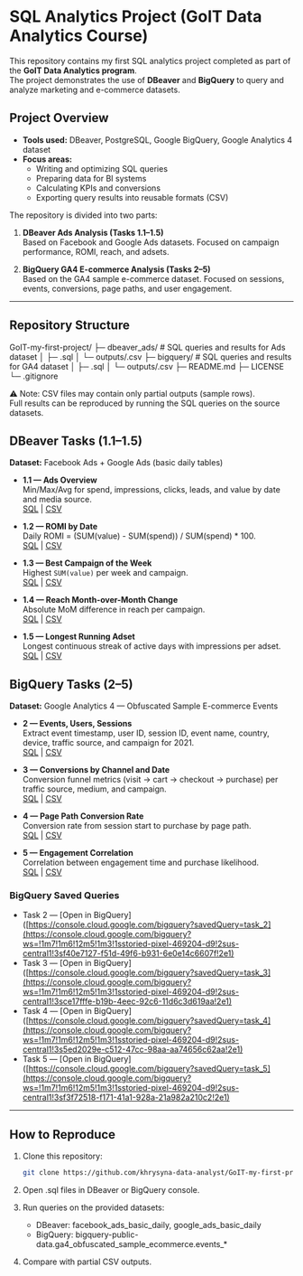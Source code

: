 # SQL Analytics Project (GoIT Data Analytics Course)

This repository contains my first SQL analytics project completed as part of the **GoIT Data Analytics program**.  
The project demonstrates the use of **DBeaver** and **BigQuery** to query and analyze marketing and e-commerce datasets.

## Project Overview

- **Tools used:** DBeaver, PostgreSQL, Google BigQuery, Google Analytics 4 dataset  
- **Focus areas:**  
  - Writing and optimizing SQL queries  
  - Preparing data for BI systems  
  - Calculating KPIs and conversions  
  - Exporting query results into reusable formats (CSV)

The repository is divided into two parts:

1. **DBeaver Ads Analysis (Tasks 1.1–1.5)**  
   Based on Facebook and Google Ads datasets. Focused on campaign performance, ROMI, reach, and adsets.  

2. **BigQuery GA4 E-commerce Analysis (Tasks 2–5)**  
   Based on the GA4 sample e-commerce dataset. Focused on sessions, events, conversions, page paths, and user engagement.

---

## Repository Structure
GoIT-my-first-project/
├─ dbeaver_ads/ # SQL queries and results for Ads dataset
│ ├─ .sql
│ └─ outputs/.csv
├─ bigquery/ # SQL queries and results for GA4 dataset
│ ├─ .sql
│ └─ outputs/.csv
├─ README.md
├─ LICENSE
└─ .gitignore

⚠️ Note: CSV files may contain only partial outputs (sample rows).  
Full results can be reproduced by running the SQL queries on the source datasets.

## DBeaver Tasks (1.1–1.5)

**Dataset:** Facebook Ads + Google Ads (basic daily tables)

- **1.1 — Ads Overview**  
  Min/Max/Avg for spend, impressions, clicks, leads, and value by date and media source.  
  [SQL](dbeaver_ads/task1_1_ads_overview.sql) | [CSV](dbeaver_ads/outputs/task1_1_ads_overview.csv)

- **1.2 — ROMI by Date**  
  Daily ROMI = (SUM(value) - SUM(spend)) / SUM(spend) * 100.  
  [SQL](dbeaver_ads/task1_2_romi_by_date.sql) | [CSV](dbeaver_ads/outputs/task1_2_romi_by_date.csv)

- **1.3 — Best Campaign of the Week**  
  Highest `SUM(value)` per week and campaign.  
  [SQL](dbeaver_ads/task1_3_best_campaign_week.sql) | [CSV](dbeaver_ads/outputs/task1_3_best_campaign_week.csv)

- **1.4 — Reach Month-over-Month Change**  
  Absolute MoM difference in reach per campaign.  
  [SQL](dbeaver_ads/task1_4_reach_mom_diff.sql) | [CSV](dbeaver_ads/outputs/task1_4_reach_mom_diff.csv)

- **1.5 — Longest Running Adset**  
  Longest continuous streak of active days with impressions per adset.  
  [SQL](dbeaver_ads/task1_5_longest_running_adset.sql) | [CSV](dbeaver_ads/outputs/task1_5_longest_running_adset.csv)


## BigQuery Tasks (2–5)

**Dataset:** Google Analytics 4 — Obfuscated Sample E-commerce Events

- **2 — Events, Users, Sessions**  
  Extract event timestamp, user ID, session ID, event name, country, device, traffic source, and campaign for 2021.  
  [SQL](bigquery/task2_events_users_sessions.sql) | [CSV](bigquery/outputs/task2_results.csv)

- **3 — Conversions by Channel and Date**  
  Conversion funnel metrics (visit → cart → checkout → purchase) per traffic source, medium, and campaign.  
  [SQL](bigquery/task3_conversions_by_channel.sql) | [CSV](bigquery/outputs/task3_results.csv)

- **4 — Page Path Conversion Rate**  
  Conversion rate from session start to purchase by page path.  
  [SQL](bigquery/task4_page_path_conversion.sql) | [CSV](bigquery/outputs/task4_results.csv)

- **5 — Engagement Correlation**  
  Correlation between engagement time and purchase likelihood.  
  [SQL](bigquery/task5_engagement_correlation.sql) | [CSV](bigquery/outputs/task5_results.csv)


### BigQuery Saved Queries
- Task 2 — [Open in BigQuery]([https://console.cloud.google.com/bigquery?savedQuery=task_2](https://console.cloud.google.com/bigquery?ws=!1m7!1m6!12m5!1m3!1sstoried-pixel-469204-d9!2sus-central1!3sf40e7127-f51d-49f6-b931-6e0e14c6607f!2e1)
- Task 3 — [Open in BigQuery]([https://console.cloud.google.com/bigquery?savedQuery=task_3](https://console.cloud.google.com/bigquery?ws=!1m7!1m6!12m5!1m3!1sstoried-pixel-469204-d9!2sus-central1!3sce17fffe-b19b-4eec-92c6-11d6c3d619aa!2e1)
- Task 4 — [Open in BigQuery]([https://console.cloud.google.com/bigquery?savedQuery=task_4](https://console.cloud.google.com/bigquery?ws=!1m7!1m6!12m5!1m3!1sstoried-pixel-469204-d9!2sus-central1!3s5ed2029e-c512-47cc-98aa-aa74656c62aa!2e1)
- Task 5 — [Open in BigQuery]([https://console.cloud.google.com/bigquery?savedQuery=task_5](https://console.cloud.google.com/bigquery?ws=!1m7!1m6!12m5!1m3!1sstoried-pixel-469204-d9!2sus-central1!3sf3f72518-f171-41a1-928a-21a982a210c2!2e1)


---

## How to Reproduce

1. Clone this repository:
   ```bash
   git clone https://github.com/khrysyna-data-analyst/GoIT-my-first-project.git
2. Open .sql files in DBeaver or BigQuery console.

3. Run queries on the provided datasets:
   - DBeaver: facebook_ads_basic_daily, google_ads_basic_daily
   - BigQuery: bigquery-public-data.ga4_obfuscated_sample_ecommerce.events_*

4. Compare with partial CSV outputs.


